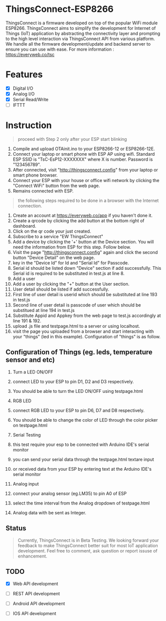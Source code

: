 # ThingsConnect-ESP8266
ThingsConnect is a firmware developed on top of the popular WiFi module ESP8266. ThingsConnect aims to simplify the development for Internet of Things (IoT) application by abstracting the connectivity layer and prompting to the high level interaction via ThingsConnect API from various platform. We handle all the firmware development/update and backend server to ensure you can use with ease. For more information : https://everyweb.co/tsc

# Features 
- [x] Digital I/O
- [x] Analog I/O
- [x] Serial Read/Write
- [ ] IFTTT

#  Instruction

> proceed with Step 2 only after your ESP start blinking 

1. Compile and upload OTAinit.ino to your ESP8266-12 or ESP8266-12E.
2. Connect your laptop or smart phone with ESP AP using wifi. Standard ESP SSID is "TsC-EsP12-XXXXXXX" where X is number. Password is "123456789".
3. After connected, visit "http://thingsconnect.config" from your laptop or smart phone browser.
4. Connect your ESP with your house or office wifi network by clicking the "Connect WiFi" button from the web page.
5. Remains connected with ESP.

> the following steps required to be done in a browser with the Internet connection.

1. Create an account at https://everyweb.co/app if you haven't done it.
2. Create a qrcode by clicking the add button at the bottom right of dashboard. 
3. Click on the qr code your just created.
4. Subscribe to a service "EW ThingsConnect"
5. Add a device by clicking the '+' button at the Device section. You will need the information from ESP for this step. Follow below.
  1.  Visit the page "http://thingsconnect.config" again and click the second button "Device Detail" on the web page.
  2.  key in the "Device Id" for Id and "Serial Id" for Passcode.
  3.  Serial id should be listed down "Device" section if add successfully. This Serial id is required to be substituted in test.js at line 8.  
6. Add a user 
  1.  Add a user by clicking the "+" button at the User section. 
  2.  User detail should be listed if add successfully.
  3.  First line of user detail is userid which should be substituted at line 193 in test.js
  4.  Second line of user detail is passcode of user which should be substitued at line 194 in test.js
7. Substitute Appid and Appkey from the web page to test.js accordingly at line 191 & 192.
8. upload .js file and testpage.html to a server or using localhost.
9. visit the page you uploaded from a browser and start interacting with your "things" (led in this example). Configuration of "things" is as follow.

## Configuration of Things (eg. leds, temperature sensor and etc)

1. Turn a LED ON/OFF
  1. connect LED to your ESP to pin D1, D2 and D3 respectively.
  2. You should be able to turn the LED ON/OFF using testpage.html

2. RGB LED 
  1. connect RGB LED to your ESP to pin D6, D7 and D8 respectively.
  2. You should be able to change the color of LED through the color picker on testpage.html

3. Serial Testing
 1. this test require your esp to be connected with Arduino IDE's serial monitor
 2. you can send your serial data through the testpage.html textare input
 3. or received data from your ESP by entering text at the Arduino IDE's serial monitor

4. Analog input 
  1. connect your analog sensor (eg.LM35) to pin A0 of ESP
  2. select the time interval from the Analog dropdown of testpage.html
  3. Analog data with be sent as Integer.

## Status
> Currently, ThingsConnect is in Beta Testing. We looking forward your feedback to make ThingsConnect better suit for most IoT application development. Feel free to comment, ask question or report issuse of enhancement.

## TODO
- [x] Web API development
- [ ] REST API development
- [ ] Android API development
- [ ] IOS API development


